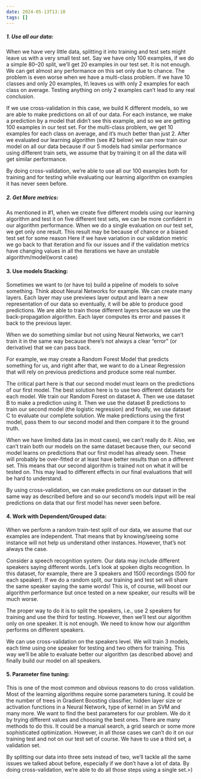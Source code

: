 ```yaml
---
date: 2024-05-13T13:10
tags: []
---
```

##### 1. **Use all our data**:
When we have very little data, splitting it into training and test sets might leave us with a very small test set. Say we have only 100 examples, if we do a simple 80–20 split, we’ll get 20 examples in our test set. It is not enough. We can get almost any performance on this set only due to chance. The problem is even worse when we have a multi-class problem. If we have 10 classes and only 20 examples, It\ leaves us with only 2 examples for each class on average. Testing anything on only 2 examples can’t lead to any real conclusion.

If we use cross-validation in this case, we build K different models, so we are able to make predictions on all of our data. For each instance, we make a prediction by a model that didn’t see this example, and so we are getting 100 examples in our test set. For the multi-class problem, we get 10 examples for each class on average, and it’s much better than just 2. After we evaluated our learning algorithm (see #2 below) we can now train our model on all our data because if our 5 models had similar performance using different train sets, we assume that by training it on all the data will get similar performance.

By doing cross-validation, we’re able to use all our 100 examples both for training and for testing while evaluating our learning algorithm on examples it has never seen before.
##### 2. **Get More metrics**:
As mentioned in #1, when we create five different models using our learning algorithm and test it on five different test sets, we can be more confident in our algorithm performance. When we do a single evaluation on our test set, we get only one result. This result may be because of chance or a biased test set for some reason
Here if we have variation in our validation metric we go back to that iteration and fix our issues and if the validation metrics have changing values in all the iterations we have an unstable algorithm/model(worst case)

#### 3. **Use models Stacking**:
Sometimes we want to (or have to) build a pipeline of models to solve something. Think about Neural Networks for example. We can create many layers. Each layer may use previews layer output and learn a new representation of our data so eventually, it will be able to produce good predictions. We are able to train those different layers because we use the back-propagation algorithm. Each layer computes its error and passes it back to the previous layer.

When we do something similar but not using Neural Networks, we can’t train it in the same way because there’s not always a clear “error” (or derivative) that we can pass back.

For example, we may create a Random Forest Model that predicts something for us, and right after that, we want to do a Linear Regression that will rely on previous predictions and produce some real number.

The critical part here is that our second model must learn on the predictions of our first model. The best solution here is to use two different datasets for each model. We train our Random Forest on dataset A. Then we use dataset B to make a prediction using it. Then we use the dataset B predictions to train our second model (the logistic regression) and finally, we use dataset C to evaluate our complete solution. We make predictions using the first model, pass them to our second model and then compare it to the ground truth.

When we have limited data (as in most cases), we can’t really do it. Also, we can’t train both our models on the same dataset because then, our second model learns on predictions that our first model has already seen. These will probably be over-fitted or at least have better results than on a different set. This means that our second algorithm is trained not on what it will be tested on. This may lead to different effects in our final evaluations that will be hard to understand.

By using cross-validation, we can make predictions on our dataset in the same way as described before and so our second’s models input will be real predictions on data that our first model has never seen before.

#### 4. **Work with Dependent/Grouped data**:
When we perform a random train-test split of our data, we assume that our examples are independent. That means that by knowing/seeing some instance will not help us understand other instances. However, that’s not always the case.

Consider a speech recognition system. Our data may include different speakers saying different words. Let’s look at spoken digits recognition. In this dataset, for example, there are 3 speakers and 1500 recordings (500 for each speaker). If we do a random split, our training and test set will share the same speaker saying the same words! This is, of course, will boost our algorithm performance but once tested on a new speaker, our results will be much worse.

The proper way to do it is to split the speakers, i.e., use 2 speakers for training and use the third for testing. However, then we’ll test our algorithm only on one speaker. It is not enough. We need to know how our algorithm performs on different speakers.

We can use cross-validation on the speakers level. We will train 3 models, each time using one speaker for testing and two others for training. This way we’ll be able to evaluate better our algorithm (as described above) and finally build our model on all speakers.

#### 5. **Parameter fine tuning**:
This is one of the most common and obvious reasons to do cross validation. Most of the learning algorithms require some parameters tuning. It could be the number of trees in Gradient Boosting classifier, hidden layer size or activation functions in a Neural Network, type of kernel in an SVM and many more. We want to find the best parameters for our problem. We do it by trying different values and choosing the best ones. There are many methods to do this. It could be a manual search, a grid search or some more sophisticated optimization. However, in all those cases we can’t do it on our training test and not on our test set of course. We have to use a third set, a validation set.

By splitting our data into three sets instead of two, we’ll tackle all the same issues we talked about before, especially if we don’t have a lot of data. By doing cross-validation, we’re able to do all those steps using a single set.>)